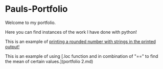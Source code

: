 # Pauls-Portfolio

Welcome to my portfolio.

Here you can find instances of the work I have done with python!

This is an example of [printing a rounded number with strings in the printed output!](portfolio1.md)

This is an example of using [.loc function and in combination of "==" to find the mean of certain values.](portfolio 2.md)
